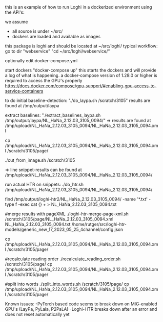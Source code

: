 this is an example of how to run Loghi in a dockerized environment using the API's:

we assume 
- all source is under ~/src/
- dockers are loaded and available as images

this package is loghi and should be located at ~/src/loghi/
typical workflow:
go to dir "webservice"
"cd ~/src/loghi/webservice/"

optionally edit docker-compose.yml

start dockers
"docker-compose up"
this starts the dockers and will provide a log of what is happening.
a docker-compose version of 1.28.0 or higher is required to access the GPU's properly
https://docs.docker.com/compose/gpu-support/#enabling-gpu-access-to-service-containers

to do initial baseline-detection:
"./do_laypa.sh /scratch/3105"
results are found at /tmp/output/laypa

extract baselines:
"./extract_baselines_laypa.sh /tmp/output/laypa/NL_HaNa_2.12.03_3105_0094/"
=> results are found at /tmp/upload/NL_HaNa_2.12.03_3105_0094/NL_HaNa_2.12.03_3105_0094.xml


cp /tmp/upload/NL_HaNa_2.12.03_3105_0094/NL_HaNa_2.12.03_3105_0094.xml /scratch/3105/page/


./cut_from_image.sh /scratch/3105

=> line snippet-results can be found at /tmp/upload/NL_HaNa_2.12.03_3105_0094/NL_HaNa_2.12.03_3105_0094/

run actual HTR on snippets:
./do_htr.sh /tmp/upload/NL_HaNa_2.12.03_3105_0094/NL_HaNa_2.12.03_3105_0094/

find /tmp/output/loghi-htr2/NL_HaNa_2.12.03_3105_0094/ -name '*.txt' -type f -exec cat {} + > NL_HaNa_2.12.03_3105_0094.txt

#merge results with pageXML
./loghi-htr-merge-page-xml.sh /scratch/3105/page/NL_HaNa_2.12.03_3105_0094.xml NL_HaNa_2.12.03_3105_0094.txt /home/rutger/src/loghi-htr-models/generic_new_17_2023_05_25_4channel/config.json 

cp /tmp/upload/NL_HaNa_2.12.03_3105_0094/NL_HaNa_2.12.03_3105_0094.xml /scratch/3105/page/

#recalculate reading order
./recalculate_reading_order.sh /scratch/3105/page/
cp /tmp/upload/NL_HaNa_2.12.03_3105_0094/NL_HaNa_2.12.03_3105_0094.xml /scratch/3105/page/

#split into words
./split_into_words.sh /scratch/3105/page/
cp /tmp/upload/NL_HaNa_2.12.03_3105_0094/NL_HaNa_2.12.03_3105_0094.xml /scratch/3105/page/


Known issues:
-PyTorch based code seems to break down on MIG-enabled GPU's (LayPa, PyLaia, P2PaLA)
-Loghi-HTR breaks down after an error and does not reset automatically yet
